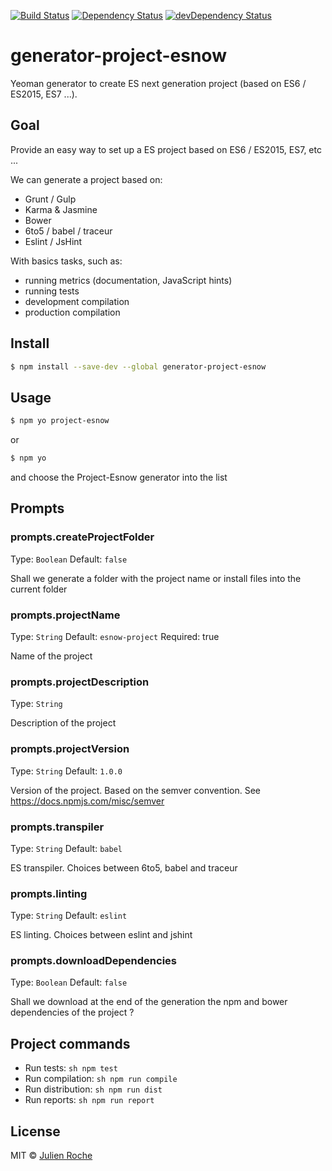 [![Build Status](https://travis-ci.org/rochejul/generator-project-esnow.svg?branch=master)](https://travis-ci.org/rochejul/generator-project-esnow)
[![Dependency Status](https://david-dm.org/rochejul/generator-project-esnow.svg)](https://david-dm.org/rochejul/generator-project-esnow)
[![devDependency Status](https://david-dm.org/rochejul/generator-project-esnow/dev-status.svg)](https://david-dm.org/rochejul/generator-project-esnow#info=devDependencies)

# generator-project-esnow
Yeoman generator to create ES next generation project (based on ES6 / ES2015, ES7 ...).

## Goal

Provide an easy way to set up a ES project based on ES6 / ES2015, ES7, etc ...

We can generate a project based on:
- Grunt / Gulp
- Karma & Jasmine
- Bower
- 6to5 / babel / traceur
- Eslint / JsHint

With basics tasks, such as:
- running metrics (documentation, JavaScript hints)
- running tests
- development compilation
- production compilation

## Install

```sh
$ npm install --save-dev --global generator-project-esnow
```

## Usage

```sh
$ npm yo project-esnow
```

or

```sh
$ npm yo
```

and choose the Project-Esnow generator into the list

## Prompts

### prompts.createProjectFolder
Type: `Boolean`
Default: `false`

Shall we generate a folder with the project name or install files into the current folder

### prompts.projectName
Type: `String`
Default: `esnow-project`
Required: true

Name of the project

### prompts.projectDescription
Type: `String`

Description of the project

### prompts.projectVersion
Type: `String`
Default: `1.0.0`

Version of the project. Based on the semver convention. See https://docs.npmjs.com/misc/semver

### prompts.transpiler
Type: `String`
Default: `babel`

ES transpiler. Choices between 6to5, babel and traceur

### prompts.linting
Type: `String`
Default: `eslint`

ES linting. Choices between eslint and jshint

### prompts.downloadDependencies
Type: `Boolean`
Default: `false`

Shall we download at the end of the generation the npm and bower dependencies of the project ?

## Project commands

* Run tests: ```sh npm test ```
* Run compilation: ```sh npm run compile ```
* Run distribution: ```sh npm run dist ```
* Run reports: ```sh npm run report ```

## License

MIT © [Julien Roche](https://github.com/rochejul)
